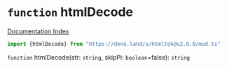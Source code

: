 # `function` htmlDecode

[Documentation Index](../README.md)

```ts
import {htmlDecode} from "https://deno.land/x/htmltok@v2.0.0/mod.ts"
```

`function` htmlDecode(str: `string`, skipPi: `boolean`=false): `string`

